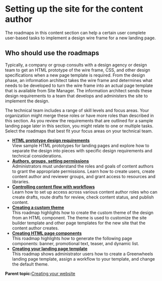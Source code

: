 # Setting up the site for the content author 

The roadmaps in this content section can help a certain user complete user-based tasks to implement a design wire frame for a new landing page.

## Who should use the roadmaps

Typically, a company or group consults with a design agency or design team to get an HTML prototype of the wire frame, CSS, and other design specifications when a new page template is required. From the design phase, an information architect takes the wire frame and determines what needs to be developed to turn the wire frame into an actual page template that is available from Site Manager. The information architect sends these design requirements to a team that develops and administers the site to implement the design.

The technical team includes a range of skill levels and focus areas. Your organization might merge these roles or have more roles than described in this section. As you review the requirements that are outlined for a sample landing page later in this section, you might relate to one or multiple tasks. Select the roadmaps that best fit your focus areas on your technical team.

-   **[HTML prototype design requirements ](../install/rm_create_site_design_req.md)**  
View sample HTML prototypes for landing pages and explore how to separate the design into pieces with specific design requirements and technical considerations.
-   **[Authors, groups, setting permissions ](../install/rm_create_site_admin_access.md)**  
 Administrators must understand the roles and goals of content authors to grant the appropriate permissions. Learn how to create users, create content author and reviewer groups, and grant access to resources and libraries.
-   **[Controlling content flow with workflows ](../install/rm_create_site_admin_workflow.md)**  
Learn how to set up access across various content author roles who can create drafts, route drafts for review, check content status, and publish content.
-   **[Creating a custom theme ](../install/rm_create_simple_theme.md)**  
This roadmap highlights how to create the custom theme of the design from an HTML component. The theme is used to customize the site builder template and other page templates for the new site that the content author creates.
-   **[Creating HTML page components ](../install/rm_create_site_dev_pcomponents.md)**  
 This roadmap highlights how to generate the following page components: banner, promotional text, teaser, and dynamic list.
-   **[Creating your landing page template ](../install/rm_create_site_admin_page_template.md)**  
This roadmap shows administrator users how to create a Greenwheels landing page template, assign a workflow to your template, and change the default theme.

**Parent topic:**[Creating your website ](../install/rm_4site.md)

